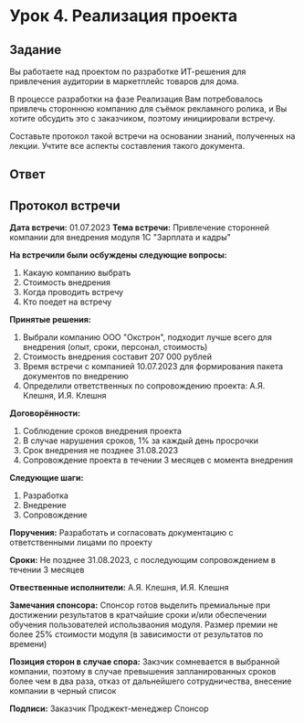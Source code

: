# Урок 4. Реализация проекта
## Задание
Вы работаете над проектом по разработке ИТ-решения для привлечения аудитории в маркетплейс товаров для дома.

В процессе разработки на фазе Реализация Вам потребовалось привлечь стороннюю компанию для съёмок рекламного ролика, и Вы хотите обсудить это с заказчиком, поэтому инициировали встречу.

Составьте протокол такой встречи на основании знаний, полученных на лекции. Учтите все аспекты составления такого документа.

## Ответ

## Протокол встречи 
**Дата встречи:** 01.07.2023
**Тема встречи:** Привлечение сторонней компании для внедрения модуля 1С "Зарплата и кадры"

**На встречили были осбуждены следующие вопросы:**
1. Какаую компанию выбрать
2. Стоимость внедрения
3. Когда проводить встречу
4. Кто поедет на встречу

**Принятые решения:**
1. Выбрали компанию ООО "Окстрон", подходит лучше всего для внедрения (опыт, сроки, персонал, стоимость)
2. Стоимость внедрения составит 207 000 рублей
3. Время встречи с компанией 10.07.2023 для формирования пакета документов по внедрению
4. Определили ответственных по сопровождению проекта: А.Я. Клешня, И.Я. Клешня

**Договорённости:**
1. Соблюдение сроков внедрения проекта
2. В случае нарушения сроков, 1% за каждый день просрочки
3. Срок внедрения не позднее 31.08.2023
4. Сопровождение проекта в течении 3 месяцев с момента внедрения

**Следующие шаги:**
1. Разработка
2. Внедрение
3. Сопровождение

**Поручения:**
Разработать и согласовать документацию с ответственными лицами по проекту 

**Сроки:**
Не позднее 31.08.2023, с последующим сопровождением в течении 3 месяцев

**Отвественные исполнители:**
А.Я. Клешня, И.Я. Клешня

**Замечания спонсора:**
Спонсор готов выделить премиальные при достижении результатов в кратчайшие сроки и/или обеспечении обучения пользователей использваония модуля. Размер премии не более 25% стоимости модуля (в зависимости от результатов по времени)

**Позиция сторон в случае спора:**
Закзчик сомневается в выбранной компании, поэтому в случае превышения запланированных сроков более чем в два раза, отказ от дальнейшего сотрудничества, внесение компании в черный список

**Подписи:**
Заказчик
Проджект-менеджер
Спонсор
